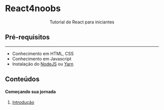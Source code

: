 # React4noobs

<p align='center'>Tutorial de React para iniciantes</p>

## **Pré-requisitos**
---
+ Conhecimento em HTML, CSS
+ Conhecimento em Javascript
+ Instalação do [NodeJS](https://nodejs.org/en/download/) ou [Yarn](https://classic.yarnpkg.com/pt-BR/docs/install)
  
## **Conteúdos**
#### Começando sua jornada
1. [Introdução](https://github.com/AnnaCampelo/react4noobs/blob/master/docs/Introducao/Introducao.md)